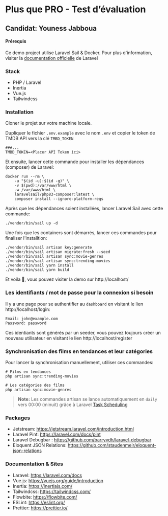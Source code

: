 # Plus que PRO - Test d’évaluation

## Candidat: Youness Jabboua

#### Prérequis

Ce demo project utilise Laravel Sail & Docker.
Pour plus d'information, visiter la [documentation officielle](https://laravel.com/docs/installation#docker-installation-using-sail) de Laravel

### Stack

* PHP / Laravel
* Inertia
* Vue.js
* Tailwindcss

### Installation

Cloner le projet sur votre machine locale.

Dupliquer le fichier `.env.example` avec le nom `.env` et copier le token de TMDB API vers la clé `TMBD_TOKEN`

```dotenv
###...
TMBD_TOKEN=<Placer API Token ici>
```

Et ensuite, lancer cette commande pour installer les dépendances (composer) de Laravel:

```shell
docker run --rm \
    -u "$(id -u):$(id -g)" \
    -v $(pwd):/var/www/html \
    -w /var/www/html \
    laravelsail/php83-composer:latest \
    composer install --ignore-platform-reqs
```

Après que les dépendances soient installées, lancer Laravel Sail avec cette commande:

```shell
./vendor/bin/sail up -d
```

Une fois que les containers sont démarrés, lancer ces commandes pour finaliser l'installtion:

```shell
./vendor/bin/sail artisan key:generate
./vendor/bin/sail artisan migrate:fresh --seed
./vendor/bin/sail artisan sync:movie-genres
./vendor/bin/sail artisan sync:trending-movies
./vendor/bin/sail yarn install
./vendor/bin/sail yarn build
```

Et voila 🎉, vous pouvez visiter la demo sur http://localhost/

### Les identifiants / mot de passe pour la connexion si besoin

Il y a une page pour se authentifier au `dashboard` en visitant le lien http://localhost/login:

```
Email: john@example.com
Password: password
```

Ces identiants sont générés par un seeder, vous pouvez toujours créer un nouveau utilisateur en visitant le lien http://localhost/register

### Synchronisation des films en tendances et leur catégories

Pour lancer la synchronisation manuellement, utiliser ces commandes:

```shell
# Films en tendances
php artisan sync:trending-movies

# Les catégories des films
php artisan sync:movie-genres
```

> **Note:** Les commandes artisan se lance automatiquement en `daily` vers 00:00 (minuit) grâce à Laravel [Task Scheduling](https://laravel.com/docs/scheduling)

### Packages

* Jetstream: https://jetstream.laravel.com/introduction.html
* Laravel Pint: https://laravel.com/docs/pint
* Laravel Debugbar : https://github.com/barryvdh/laravel-debugbar
* Eloquent JSON Relations: https://github.com/staudenmeir/eloquent-json-relations

### Documentation & Sites

* Laravel: https://laravel.com/docs
* Vue.js: https://vuejs.org/guide/introduction
* Inertia: https://inertiajs.com/
* Tailwindcss: https://tailwindcss.com/ 
* Flowbite: https://flowbite.com/
* ESLint: https://eslint.org/
* Prettier: https://prettier.io/
